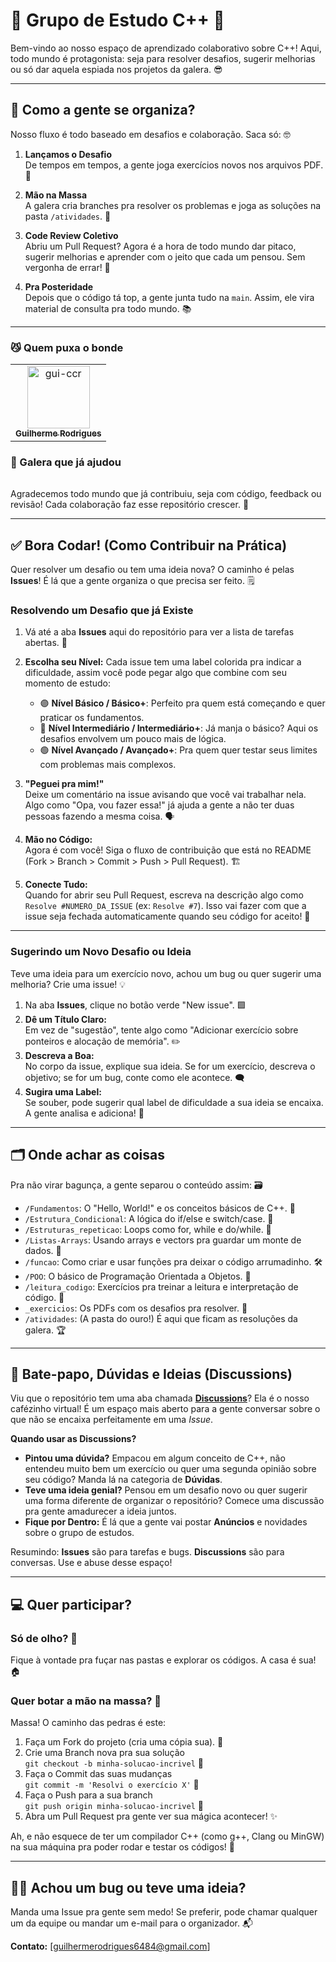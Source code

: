 # 👾 Grupo de Estudo C++ 🚀

Bem-vindo ao nosso espaço de aprendizado colaborativo sobre C++! Aqui, todo mundo é protagonista: seja para resolver desafios, sugerir melhorias ou só dar aquela espiada nos projetos da galera. 😎

---

## 🎯 Como a gente se organiza?
Nosso fluxo é todo baseado em desafios e colaboração. Saca só: 🤓

1. **Lançamos o Desafio**  
   De tempos em tempos, a gente joga exercícios novos nos arquivos PDF. 📄

2. **Mão na Massa**  
   A galera cria branches pra resolver os problemas e joga as soluções na pasta `/atividades`. 🔨

3. **Code Review Coletivo**  
   Abriu um Pull Request? Agora é a hora de todo mundo dar pitaco, sugerir melhorias e aprender com o jeito que cada um pensou. Sem vergonha de errar! 💬

4. **Pra Posteridade**  
   Depois que o código tá top, a gente junta tudo na `main`. Assim, ele vira material de consulta pra todo mundo. 📚

---
### 😼 Quem puxa o bonde

<!-- readme: gui-ccr -start -->
<table>
	<tbody>
		<tr>
            <td align="center">
                <a href="https://github.com/gui-ccr">
                    <img src="https://avatars.githubusercontent.com/u/116519824?v=4" width="100;" alt="gui-ccr"/>
                    <br />
                    <sub><b>Guilherme Rodrigues</b></sub>
                </a>
            </td>
		</tr>
	<tbody>
</table>
<!-- readme: gui-ccr -end -->

### 🤌 Galera que já ajudou 
<!-- readme: contributors,gui-ccr/- -start -->
<table>
	<tbody>
	<tbody>
</table>
<!-- readme: contributors,gui-ccr/- -end -->

Agradecemos todo mundo que já contribuiu, seja com código, feedback ou revisão! Cada colaboração faz esse repositório crescer. 🤝

---

## ✅ Bora Codar! (Como Contribuir na Prática)

Quer resolver um desafio ou tem uma ideia nova? O caminho é pelas **Issues**! É lá que a gente organiza o que precisa ser feito. 🗒️

### Resolvendo um Desafio que já Existe

1. Vá até a aba **Issues** aqui do repositório para ver a lista de tarefas abertas. 📝

2. **Escolha seu Nível:** Cada issue tem uma label colorida pra indicar a dificuldade, assim você pode pegar algo que combine com seu momento de estudo:

   - 🟣 **Nível Básico / Básico+**: Perfeito pra quem está começando e quer praticar os fundamentos.
   - 🔵 **Nível Intermediário / Intermediário+**: Já manja o básico? Aqui os desafios envolvem um pouco mais de lógica.
   - 🟢 **Nível Avançado / Avançado+**: Pra quem quer testar seus limites com problemas mais complexos.

3. **"Peguei pra mim!"**  
   Deixe um comentário na issue avisando que você vai trabalhar nela. Algo como "Opa, vou fazer essa!" já ajuda a gente a não ter duas pessoas fazendo a mesma coisa. 🗣️

4. **Mão no Código:**  
   Agora é com você! Siga o fluxo de contribuição que está no README (Fork > Branch > Commit > Push > Pull Request). 🏗️

5. **Conecte Tudo:**  
   Quando for abrir seu Pull Request, escreva na descrição algo como `Resolve #NUMERO_DA_ISSUE` (ex: `Resolve #7`). Isso vai fazer com que a issue seja fechada automaticamente quando seu código for aceito! 🔗

---

### Sugerindo um Novo Desafio ou Ideia

Teve uma ideia para um exercício novo, achou um bug ou quer sugerir uma melhoria? Crie uma issue! 💡

1. Na aba **Issues**, clique no botão verde "New issue". 🟩
2. **Dê um Título Claro:**  
   Em vez de "sugestão", tente algo como "Adicionar exercício sobre ponteiros e alocação de memória". ✏️
3. **Descreva a Boa:**  
   No corpo da issue, explique sua ideia. Se for um exercício, descreva o objetivo; se for um bug, conte como ele acontece. 🗨️
4. **Sugira uma Label:**  
   Se souber, pode sugerir qual label de dificuldade a sua ideia se encaixa. A gente analisa e adiciona! 📌

---

## 🗂️ Onde achar as coisas

Pra não virar bagunça, a gente separou o conteúdo assim: 🗃️

- `/Fundamentos`: O "Hello, World!" e os conceitos básicos de C++. 🌱
- `/Estrutura_Condicional`: A lógica do if/else e switch/case. 🔀
- `/Estruturas_repeticao`: Loops como for, while e do/while. 🔄
- `/Listas-Arrays`: Usando arrays e vectors pra guardar um monte de dados. 🧺
- `/funcao`: Como criar e usar funções pra deixar o código arrumadinho. 🛠️
- `/POO`: O básico de Programação Orientada a Objetos. 🧩
- `/leitura_codigo`: Exercícios pra treinar a leitura e interpretação de código. 👀
- `_exercicios`: Os PDFs com os desafios pra resolver. 📑
- `/atividades`: (A pasta do ouro!) É aqui que ficam as resoluções da galera. 🏆

---

## 💬 Bate-papo, Dúvidas e Ideias (Discussions)

Viu que o repositório tem uma aba chamada **[Discussions](https://github.com/gui-ccr/grupo-estudo-cpp/discussions)**? Ela é o nosso cafézinho virtual! É um espaço mais aberto para a gente conversar sobre o que não se encaixa perfeitamente em uma *Issue*.

**Quando usar as Discussions?**
* **Pintou uma dúvida?** Empacou em algum conceito de C++, não entendeu muito bem um exercício ou quer uma segunda opinião sobre seu código? Manda lá na categoria de **Dúvidas**.
* **Teve uma ideia genial?** Pensou em um desafio novo ou quer sugerir uma forma diferente de organizar o repositório? Comece uma discussão pra gente amadurecer a ideia juntos.
* **Fique por Dentro:** É lá que a gente vai postar **Anúncios** e novidades sobre o grupo de estudos.

Resumindo: **Issues** são para tarefas e bugs. **Discussions** são para conversas. Use e abuse desse espaço!

---

## 💻 Quer participar?

### Só de olho? 👀

Fique à vontade pra fuçar nas pastas e explorar os códigos. A casa é sua! 🏠

### Quer botar a mão na massa? 💪

Massa! O caminho das pedras é este:

1. Faça um Fork do projeto (cria uma cópia sua). 🍴
2. Crie uma Branch nova pra sua solução  
   `git checkout -b minha-solucao-incrivel` 🌿
3. Faça o Commit das suas mudanças  
   `git commit -m 'Resolvi o exercício X'` 💾
4. Faça o Push para a sua branch  
   `git push origin minha-solucao-incrivel` 🚀
5. Abra um Pull Request pra gente ver sua mágica acontecer! ✨

Ah, e não esquece de ter um compilador C++ (como g++, Clang ou MinGW) na sua máquina pra poder rodar e testar os códigos! 🔧

---

## 🙋‍♂️ Achou um bug ou teve uma ideia?

Manda uma Issue pra gente sem medo! Se preferir, pode chamar qualquer um da equipe ou mandar um e-mail para o organizador. 📬

**Contato:** [guilhermerodrigues6484@gmail.com]
